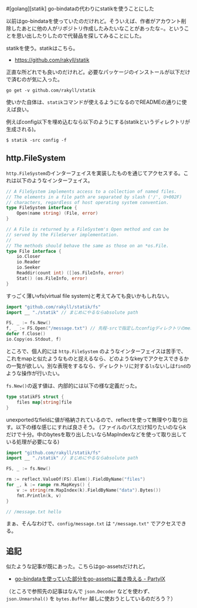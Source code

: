 #[golang][statik] go-bindataの代わりにstatikを使うことにした

以前はgo-bindataを使っていたのだけれど。そういえば、作者がアカウント削除したあとに他の人がリポジトリ作成したみたいなことがあったな−。ということを思い出したりしたので代替品を探してみることにした。

statikを使う。statikはこちら。

- https://github.com/rakyll/statik

正直な所どれでも良いのだけれど。必要なパッケージのインストールが以下だけで済むのが気に入った。

```
go get -v github.com/rakyll/statik
```

使いかた自体は、`statik`コマンドが使えるようになるのでREADMEの通りに使えば良い。

例えばconfig以下を埋め込むなら以下のようにする(statikというディレクトリが生成される)。

```
$ statik -src config -f
```

## http.FileSystem

`http.FileSystem`のインターフェイスを実装したものを通じてアクセスする。これは以下のようなインターフェイス。

```go
// A FileSystem implements access to a collection of named files.
// The elements in a file path are separated by slash ('/', U+002F)
// characters, regardless of host operating system convention.
type FileSystem interface {
	Open(name string) (File, error)
}

// A File is returned by a FileSystem's Open method and can be
// served by the FileServer implementation.
//
// The methods should behave the same as those on an *os.File.
type File interface {
	io.Closer
	io.Reader
	io.Seeker
	Readdir(count int) ([]os.FileInfo, error)
	Stat() (os.FileInfo, error)
}
```

すっごく薄いvfs(virtual file system)と考えてみても良いかもしれない。

```go
import "github.com/rakyll/statik/fs"
import __ "./statik" // まじめにやるならabsolute path

FS, _ := fs.New()
f, _ := FS.Open("/message.txt") // 先程-srcで指定したconfigディレクトリのmessage.txtが参照できる
defer f.Close()
io.Copy(os.Stdout, f)
```

ところで、個人的には `http.FileSystem` のようなインターフェイスは苦手で、これをmapと似たようなものと捉えるなら、どのようなkeyでアクセスできるかの一覧が欲しい。別な表現をするなら、ディレクトリに対する`ls`ないしは`find`のような操作が行いたい。

`fs.New()`の返す値は、内部的には以下の様な定義だった。

```go
type statikFS struct {
	files map[string]file
}
```

unexportedなfieldに値が格納されているので、reflectを使って無理やり取り出す。以下の様な感じにすれば良さそう。
(ファイルのパスだけ知りたいのならkだけで十分。中のbytesを取り出したいならMapIndexなどを使って取り出している処理が必要になる)

```go
import "github.com/rakyll/statik/fs"
import __ "./statik" // まじめにやるならabsolute path

FS, _ := fs.New()

rm := reflect.ValueOf(FS).Elem().FieldByName("files")
for _, k := range rm.MapKeys() {
	v := string(rm.MapIndex(k).FieldByName("data").Bytes())
	fmt.Println(k, v)
}

// /message.txt hello
```

まぁ、そんなわけで、`config/message.txt` は `"/message.txt"` でアクセスできる。

## 追記

似たような記事が既にあった。こちらはgo-assetsだけれど。

- [go-bindataを使っていた部分をgo-assetsに置き換える - PartyIX](https://h3poteto.hatenablog.com/entry/2018/02/25/215810 "go-bindataを使っていた部分をgo-assetsに置き換える - PartyIX")

（ところで参照先の記事はなんで `json.Decoder` などを使わず、`json.Unmarshal()` を `bytes.Buffer` 越しに使おうとしているのだろう？）
